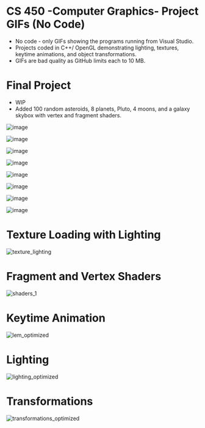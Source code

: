 # CS 450 -Computer Graphics- Project GIFs (No Code)

- No code - only GIFs showing the programs running from Visual Studio.
- Projects coded in C++/ OpenGL demonstrating lighting, textures, keytime animations, and object transformations.
- GIFs are bad quality as GitHub limits each to 10 MB.

# Final Project

- WIP
- Added 100 random asteroids, 8 planets, Pluto, 4 moons, and a galaxy skybox with vertex and fragment shaders.

![image](https://github.com/Mike11199/CS-450-Computer-Graphics-GIFs/assets/91037796/29b3d8fc-bcce-4296-9e6f-62c1885e053b)

![image](https://github.com/Mike11199/CS-450-Computer-Graphics-GIFs/assets/91037796/02c56eb5-5c52-43fd-bc60-815185140b14)

![image](https://github.com/Mike11199/CS-450-Computer-Graphics-GIFs/assets/91037796/af3c0d45-f118-425a-87de-44488082955e)

![image](https://github.com/Mike11199/CS-450-Computer-Graphics-GIFs/assets/91037796/34f82490-1742-4818-9d54-9e3f0ac901c9)

![image](https://github.com/Mike11199/CS-450-Computer-Graphics-GIFs/assets/91037796/04571333-3aca-4206-881a-8a15f68d990a)

![image](https://github.com/Mike11199/CS-450-Computer-Graphics-GIFs/assets/91037796/0168957a-d35d-43cc-b388-58e6058fa172)

![image](https://github.com/Mike11199/CS-450-Computer-Graphics-GIFs/assets/91037796/acdb53e3-2bc3-4b6d-a5cc-5f4a90ce6a19)

![image](https://github.com/Mike11199/CS-450-Computer-Graphics-GIFs/assets/91037796/42657e8e-1f0e-4a35-89c9-e26564591239)


# Texture Loading with Lighting

![texture_lighting](https://github.com/Mike11199/CS-450-Computer-Graphics-GIFs/assets/91037796/118ba57c-72a7-4004-9a2d-0b452cfa00ec)

# Fragment and Vertex Shaders 

![shaders_1](https://github.com/Mike11199/CS-450-Computer-Graphics-GIFs/assets/91037796/4a4800da-f2de-4776-aa9d-0db7a82238a5)

# Keytime Animation

![lem_optimized](https://github.com/Mike11199/CS-450-Computer-Graphics-GIFs/assets/91037796/c199646d-5dd0-4fcb-95c4-cd13c69545b7)

# Lighting

![lighting_optimized](https://github.com/Mike11199/CS-450-Computer-Graphics-GIFs/assets/91037796/a49ef7c9-48d3-4bd6-88fe-017aaa363d41)

# Transformations

![transformations_optimized](https://github.com/Mike11199/CS-450-Computer-Graphics-GIFs/assets/91037796/a19d6a65-18db-4808-824b-0651cf94e79e)
